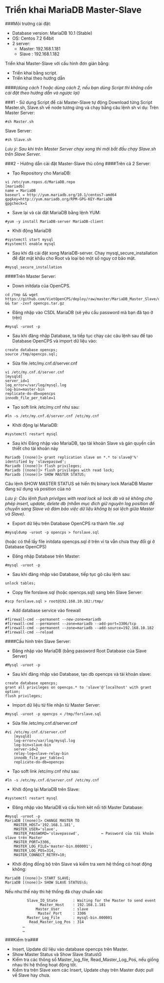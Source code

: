 # Triển khai MariaDB Master-Slave
###Môi trường cài đặt:
- Database version: MariaDB 10.1 (Stable)
- OS: Centos 7.2 64bit
- 2 server:
  + Master: 192.168.1.181
  + Slave : 192.168.1.182

Triển khai Master-Slave với cấu hình đơn giản bằng:
- Triển khai bằng script.
- Triển khai theo hướng dẫn

####*(dùng cách 1 hoặc dùng cách 2, nếu bạn dùng Script thì không cần cài đặt theo hướng dẫn và ngược lại)*

###1 - Sử dụng Script để cài Master-Slave tự động
Download từng Script Master.sh, Slave.sh về node tương ứng và chạy bằng câu lệnh sh
ví dụ: 
Trên Master Server:
```
#sh Master.sh
```
Slave Server:
```
#sh Slave.sh
```
*Lưu ý: Sau khi trên Master Server chạy xong thì mới bắt đầu chạy Slave.sh trên Slave Server.*

###2 - Hướng dẫn cài đặt Master-Slave thủ công
####Trên cả 2 Server:
- Tạo Repository cho MariaDB:
```
vi /etc/yum.repos.d/MariaDB.repo
[mariadb]
name = MariaDB
baseurl = http://yum.mariadb.org/10.1/centos7-amd64
gpgkey=http://yum.mariadb.org/RPM-GPG-KEY-MariaDB
gpgcheck=1
```
- Save lại và cài đặt MariaDB bằng lệnh YUM:
```
#yum -y install MariaDB-server MariaDB-client
```
- Khởi động MariaDB
```
#systemctl start mysql
#systemctl enable mysql
```
- Sau khi đã cài đặt xong MariaDB-server. Chay mysql_secure_installation để đặt mật khẩu cho Root và loại bỏ một số nguy cơ bảo mật.
```
#mysql_secure_installation
```
####Trên Master Server:
- Down initdata của OpenCPS.
```
cd /tmp && wget https://github.com/VietOpenCPS/deploy/raw/master/MariaDB_Master_Slave/opencps.tar.gz && tar -zxvf opencps.tar.gz
```
- Đăng nhập vào CSDL MariaDB (sẽ yêu cầu password mà bạn đã tạo ở trên)
```
#mysql -uroot -p
```
- Sau khi đăng nhập Database, ta tiếp tục chạy các câu lệnh sau để tạo Database OpenCPS và import dữ liệu vào:
```
create database opencps;
source /tmp/opencps.sql;
```
- Sửa file /etc/my.cnf.d/server.cnf
```
vi /etc/my.cnf.d/server.cnf
[mysqld]
server_id=1
log_error=/var/log/mysql.log
log-bin=master-bin
replicate-do-db=opencps
innodb_file_per_table=1
```
- Tạo soft link /etc/my.cnf như sau:
```
#ln -s /etc/my.cnf.d/server.cnf /etc/my.cnf
```
- Khởi động lại MariaDB:
```
#systemctl restart mysql
```
- Sau khi Đăng nhập vào MariaDB, tạo tài khoản Slave và gán quyền cần thiết cho tài khoản này
```
Mariadb [(none)]> grant replication slave on *.* to slave@'%' identified by 'slavepasswd';
Mariadb [(none)]> flush privileges;
Mariadb [(none)]> flush privileges with read lock;
Mariadb [(none)]> SHOW MASTER STATUS;
```
Câu lệnh SHOW MASTER STATUS sẽ hiển thị  binary lock MariaDB Master đang sử dụng và position của nó

*Lưu ý: Câu lệnh flush privilges with read lock sẽ lock db và sẽ không cho phép insert, update, delete db (nhằm mục đích giữ nguyên log position để chuyển sang Slave và đảm bảo việc dữ liệu không bị sai lệch giữa Master và Slave).*

- Export dữ liệu trên Database OpenCPS ra thành file .sql
```
#mysqldump -uroot -p opencps > forslave.sql
```
(hoặc có thể lấy file initdata opencps.sql ở trên vì ta vẫn chưa thay đổi gi ở Database OpenCPS)

- Đăng nhập Database trên Master:
```
#mysql -uroot -p
```
- Sau khi đăng nhập vào Database, tiếp tục gõ câu lệnh sau:
```
unlock tables;
```
- Copy file forslave.sql (hoặc opencps.sql) sang bên Slave Server:
```
#scp forslave.sql > root@192.168.10.182:/tmp/
```
- Add database service vào firewall
```
#firewall-cmd --permanent --new-zone=mariadb
#firewall-cmd --permanent --zone=mariadb --add-port=3306/tcp
#firewall-cmd --permanent --zone=mariadb --add-source=192.168.10.182
#firewall-cmd --reload
```
####Cấu hình trên Slave Server:
- Đăng nhập vào MariaDB (bằng password Root Database của Slave Server)
```
#Mysql -uroot -p
```
- Sau khi đăng nhập vào Database, tạo db opencps và tài khoản slave:
```
create database opencps;
grant all privileges on opencps.* to 'slave'@'localhost' with grant option;
flush privileges;
```
- Import dữ liệu từ file nhận từ Master Server:
```
#mysql -uroot -p opencps < /tmp/forslave.sql
```
- Sửa file /etc/my.cnf.d/server.cnf
```
#vi /etc/my.cnf.d/server.cnf
	[mysqld]
	log-error=/var/log/mysql.log
	log-bin=slave-bin
	server-id=2
	relay-log=slave-relay-bin
	innodb_file_per_table=1
	replicate-do-db=opencps
```
- Tạo soft link /etc/my.cnf như sau:
```
#ln -s /etc/my.cnf.d/server.cnf /etc/my.cnf
```
- Khởi động lại MariaDB trên Slave:
```
#systemctl restart mysql
```
- Đăng nhập vào MariaDB và cấu hình kêt nối tới Master Database:
```
#mysql -uroot -p
MariaDB [(none)]> CHANGE MASTER TO
	MASTER_HOST='192.168.1.181',
	MASTER_USER='slave',
	MASTER_PASSWORD='slavepasswd',          ← Password của tài khoản slave trên Master
	MASTER_PORT=3306,
	MASTER_LOG_FILE='master-bin.000001';
	MASTER_LOG_POS=314,
	MASTER_CONNECT_RETRY=10;
```
- Khởi động đồng bộ trên Slave và kiểm tra xem hệ thống có hoạt động không:
```
MariaDB [(none)]> START SLAVE;
MariaDB [(none)]> SHOW SLAVE STATUS\G;
```
Nếu như thế này thì hệ thống đã chạy chuẩn xác
```
          Slave_IO_State	   : Waiting for the Master to send event
        	    Master_Host    : 192.168.1.181	
              Master_User	   : slave
	           Master_Port	   : 3306
          Master_Log_File	   : mysql-bin.000001
           Read_Master_Log_Pos : 314
		…
		… 
```
###Kiểm tra###
- Insert, Update dữ liệu vào database opencps trên Master.
- Show Master Status và Show Slave Status\G
- Kiểm tra các thông số Master_log_file, Read_Master_Log_Pos, nếu giống nhau thì hệ thống hoạt động tốt.
- Kiểm tra trên Slave xem các Insert, Update chạy trên Master được pull về Slave hay chưa.
